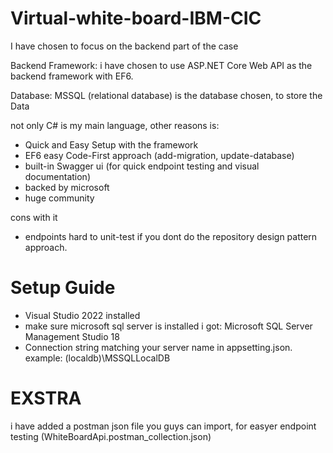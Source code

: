 # Virtual-white-board-IBM-CIC

I have chosen to focus on the backend part of the case

Backend Framework: i have chosen to use ASP.NET Core Web API as the backend framework with EF6.


Database: MSSQL (relational database) is the database chosen, to store the Data

not only C# is my main language, other reasons is:
* Quick and Easy Setup with the framework
* EF6 easy Code-First approach (add-migration, update-database)
* built-in Swagger ui (for quick endpoint testing and visual documentation)
* backed by microsoft
* huge community

cons with it
* endpoints hard to unit-test if you dont do the repository design pattern approach.

# Setup Guide
* Visual Studio 2022 installed
* make sure microsoft sql server is installed i got: Microsoft SQL Server Management Studio 18
* Connection string matching your server name in appsetting.json. example: (localdb)\MSSQLLocalDB

# EXSTRA
i have added a postman json file you guys can import, for easyer endpoint testing (WhiteBoardApi.postman_collection.json)






